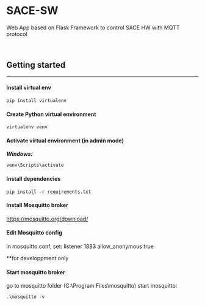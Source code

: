 # SACE-SW
Web App based on Flask Framework to control SACE HW with MQTT protocol

<br/>


## Getting started
---

#### Install virtual env
```
pip install virtualenv 
```

#### Create Python virtual environment
```
virtualenv venv
```

#### Activate virtual environment (in admin mode)
***Windows:***
```
venv\Scripts\activate
```

#### Install dependencies
```
pip install -r requirements.txt
```

#### Install Mosquitto broker
https://mosquitto.org/download/

#### Edit Mosquitto config
in mosquitto.conf, set:
listener 1883
allow_anonymous true

**for developpment only

#### Start mosquitto broker
go to mosquitto folder (C:\Program Files\mosquitto)
start mosquitto:
```
.\mosquitto -v
```

